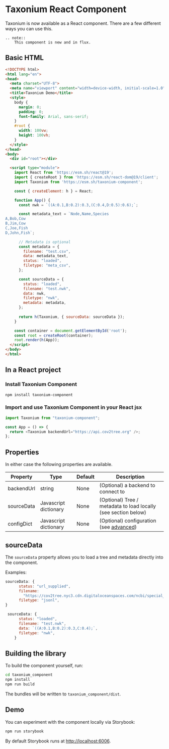 # Taxonium React Component

Taxonium is now available as a React component. There are a few different ways you can use this.

```{eval-rst}
.. note::
    This component is new and in flux.
```

## Basic HTML

```html
<!DOCTYPE html>
<html lang="en">
<head>
  <meta charset="UTF-8">
  <meta name="viewport" content="width=device-width, initial-scale=1.0">
  <title>Taxonium Demo</title>
  <style>
    body {
      margin: 0;
      padding: 0;
      font-family: Arial, sans-serif;
    }
    #root {
      width: 100vw;
      height: 100vh;
    }
  </style>
</head>
<body>
  <div id="root"></div>

  <script type="module">
    import React from 'https://esm.sh/react@19';
    import { createRoot } from 'https://esm.sh/react-dom@19/client';
    import Taxonium from 'https://esm.sh/taxonium-component';

    const { createElement: h } = React;

    function App() {
      const nwk = `((A:0.1,B:0.2):0.3,(C:0.4,D:0.5):0.6);`;

      const metadata_text = `Node,Name,Species
A,Bob,Cow
B,Jim,Cow
C,Joe,Fish
D,John,Fish`;

      // Metadata is optional
      const metadata = {
        filename: "test.csv",
        data: metadata_text,
        status: "loaded",
        filetype: "meta_csv",
      };

      const sourceData = {
        status: "loaded",
        filename: "test.nwk",
        data: nwk,
        filetype: "nwk",
        metadata: metadata,
      };
      
      return h(Taxonium, { sourceData: sourceData });
    }

    const container = document.getElementById('root');
    const root = createRoot(container);
    root.render(h(App));
  </script>
</body>
</html>
```

## In a React project

### Install Taxonium Component

```
npm install taxonium-component
```

### Import and use Taxonium Component in your React jsx

```js
import Taxonium from "taxonium-component";

const App = () => {
  return <Taxonium backendUrl="https://api.cov2tree.org" />;
};
```

## Properties

In either case the following properties are available.

| Property   | Type                  | Default | Description                                                    |
| ---------- | --------------------- | ------- | -------------------------------------------------------------- |
| backendUrl | string                | None    | (Optional) a backend to connect to                             |
| sourceData | Javascript dictionary | None    | (Optional) Tree / metadata to load locally (see section below) |
| configDict | Javascript dictionary | None    | (Optional) configuration (see [advanced](./advanced.md))       |

## sourceData

The `sourceData` property allows you to load a tree and metadata directly into the component.

Examples:

```js
sourceData: {
      status: "url_supplied",
      filename:
        "https://cov2tree.nyc3.cdn.digitaloceanspaces.com/ncbi/special_filtered.jsonl.gz",
      filetype: "jsonl",
}
```

```js
 sourceData: {
      status: "loaded",
      filename: "test.nwk",
      data: `((A:0.1,B:0.2):0.3,C:0.4);`,
      filetype: "nwk",
    }
```

## Building the library

To build the component yourself, run:

```bash
cd taxonium_component
npm install
npm run build
```

The bundles will be written to `taxonium_component/dist`.

## Demo

You can experiment with the component locally via Storybook:

```bash
npm run storybook
```

By default Storybook runs at [http://localhost:6006](http://localhost:6006).

